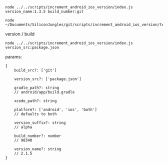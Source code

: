     node ../../scripts/increment_android_ios_version/index.js version_name:1.3.5 build_number:git
    
    node ~/Documents/SiliconJungles/git/scripts/increment_android_ios_version/test.js

version / build

    node ../../scripts/increment_android_ios_version/index.js version_src:package.json
    
params:
    
    {
        build_src?: ['git']
        
        version_src?: ['package.json']
        
        gradle_path?: string 
        // android/app/build.gradle
        
        xcode_path?: string
        
        platform?: ['android', 'ios', 'both'] 
        // defaults to both
        
        version_suffix?: string 
        // alpha
        
        build_number?: number 
        // 90340
        
        version_name?: string 
        // 2.1.5
    }
